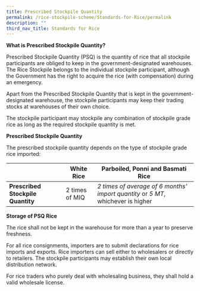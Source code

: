```yaml
---
title: Prescribed Stockpile Quantity
permalink: /rice-stockpile-scheme/Standards-for-Rice/permalink
description: ""
third_nav_title: Standards for Rice
---
```

**What is Prescribed Stockpile Quantity?**
   

Prescribed Stockpile Quantity (PSQ) is the quantity of rice that all stockpile participants are obliged to keep in the government-designated warehouses. The Rice Stockpile belongs to the individual stockpile participant, although the Government has the right to acquire the rice (with compensation) during an emergency. 

Apart from the Prescribed Stockpile Quantity that is kept in the government-designated warehouse, the stockpile participants may keep their trading stocks at warehouses of their own choice.

The stockpile participant may stockpile any combination of stockpile grade rice as long as the required stockpile quantity is met.  
  
**Prescribed Stockpile Quantity**

The prescribed stockpile quantity depends on the type of stockpile grade rice imported:

|  | White Rice | Parboiled, Ponni and Basmati Rice |
| -------- | -------- | -------- |
| **Prescribed Stockpile Quantity** | 2 times of MIQ  | *2 times of average of 6 months' import quantity* or *5 MT*, whichever is higher |

**Storage of PSQ Rice**

The rice shall not be kept in the warehouse for more than a year to preserve freshness. 
  
For all rice consignments, importers are to submit declarations for rice imports and exports. Rice importers can sell either to wholesalers or directly to retailers. The stockpile participants may establish their own local distribution network.  
  
For rice traders who purely deal with wholesaling business, they shall hold a valid wholesale license.